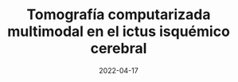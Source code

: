 ---
title: Tomografía computarizada multimodal en el ictus isquémico cerebral

id: "20220418"

date: "2022-04-17"

description: La TC multimodal, que engloba tres herramientas diferentes, permite, gracias a su análisis en conjunto, un informe preciso y rápido sobre el estado del ictus cerebral isquémico.

resources:
-
  path: tc_craneal.jpg
  des: "Ribete insular derecho e hipoatenuación del núcleo Lenticular derecho. Se está produciendo una lesión isquémica y el edema citotóxico resultante impide una normal diferenciación entre las sustancia gris (que se debería ver blanca) y la sustancia blanca (que se debería ver gris) en la zona de la ínsula. Comparar con lado contralateral."
-
  path: tc_craneal_02.jpg
  des: "Infarto tras 12 horas de evolución. Afectación marcada de todo el territorio de la ACM derecha."
-
  path: tc_perf_01.png
  des: "Resultados de TC de perfusión, en escala de colores."
-
  path: tc_perf_fsc.jpg
  des: El volumen sanguíneo cerebral (VSC o CBV en inglés) representa la cantidad de sangre que hay en una porción de tejido, el volumen en mililitros de sangre que hay en 100 gramos de tejido cerebral. En un episodio de isquemia, esta magnitud disminuye debido a que, por la vasoclusión, llega menos sangre a esa área del cerebro
- 
  path: tc_perf_vsc.jpg
  des: "El flujo sanguíneo cerebral (FSC o CBF en inglés) se mide en ml/100g/min representa los mililitros de sangre que pasan por cada 100 gramos de tejido en un periodo de tiempo determinado, medido en minutos. Durante un ictus isquémico, este valor disminuye, ya que, por el taponamiento vascular, fluye menos sangre"
- 
  path: tc_perf_ttm.jpg
  des: "El tiempo de tránsito medio (TTM o MTT en inglés) representa el tiempo en segundos que tarda la sangre en atravesar un vóxel, que es la unidad cúbica mínima procesable para un estudio por TC. En un evento isquémico, esta magnitud aumentará, al tardar más la sangre en fluir por los vasos"
- 
  path: tc_angio_01.jpg
  des: "Grados de colateralidad leptomeningea"
- 
  path: tc_angio_02.jpg
  des: Oclusión de la arteria cerebral media izquierda
- 
  path: tc_angio_03.png
  des: Oclusión de la arteria carótida interna izquierda

- 
  path: caso_01.png
  des:  "Resultado de TC sin contraste. Podemos distinguir un hematoma subdural en fase crónica hemisférico derecho y una ausencia de hemorragia cerebral. Además, no existen signos precoces de isquemia. El diagnóstico es de ictus isquémico por exclusión de patología que justifique la clínica."
- 
  path: caso_02.png
  des: "TC de perfusión. La primera de las imágenes (c1) se corresponde con la representación del flujo sanguíneo cerebral, en la que se observa una hipoperfusión en el hemisferio 
izquierdo."
- 
  path: caso_03.png
  des: "Angiografía por TC. El flujo de contraste no se distribuye equitativamente en ambos hemisferios cerebrales."

source:
- "Maida CD, Norrito RL, Daidone M, Tuttolomondo A, Pinto A. Neuroinflammatory Mechanisms in Ischemic Stroke: Focus on Cardioembolic Stroke, Background, and Therapeutic Approaches. Int J Mol Sci. 4 de septiembre de 2020; 21(18):6454."
- "Tomografía computarizada [Internet]. 2021 [citado 2 de abril de 2022]. Bethesda: National Library of Medicine Disponible en: https://medlineplus.gov/spanish/ctscans.html"
- "Ustrell-Roig X, Serena-Leal J. Ictus. Diagnóstico y tratamiento de las enfermedades cerebrovasculares. Rev Esp Cardiol Engl Ed. 1 de julio de 2007; 60(7):753-69. "
- "de Lucas EM, Sánchez E, Gutiérrez A, Mandly AG, Ruiz E, Flórez AF, et al. CT Protocol for Acute Stroke: Tips and Tricks for General Radiologists. RadioGraphics. octubre de 2008; 28(6):1673-87. "
- "Requejo PA, Fernández LB, Puerta SC, Menéndez IC, García BC, Martínez IC, et al. Equipo de trabajo de actualización del Código Ictus. 2017"
- "Kim HJ, Roh HG. Imaging in Acute Anterior Circulation Ischemic Stroke: Current and Future. Neurointervention. 4 de febrero de 2022; 17(1):2-17. "
- "Koga M, Saku Y, Toyoda K, Takaba H, Ibayashi S, Iida M. Reappraisal of early CT signs to predict the arterial occlusion site in acute embolic stroke. J Neurol Neurosurg Psychiatry. 1 de mayo de 2003; 74(5):649-53. "
- "Shetty SK. The MCA Dot Sign. Radiology. octubre de 2006; 241(1):315-8. "
- "del Campo-Estepar S, Santos-Armentia E, Lorenzo-González JR, Novoa-Ferro M, Alemán-Millares R. Valoración del ASPECTS automatizado como herramienta de inteligencia artificial en la práctica clínica diaria. RevNeurol. 1 de enero de 2022; 74(01):0001-7. "
- "Tejedor DE., Fuentes B, en nombre del Comité de redacción ad hoc del grupo de estudio de enfermedades cerebrovasculares de la SEN. Guía para el diagnóstico y tratamiento del ictus [Internet]. Sociedad Española de Neurología; 2006. Disponible en: https://www.sen.es/pdf/guias/Guia_oficial _para_el_diagnostico_y_tratamiento_del _ictus_2006.pdf"
- "Almazán-Mesa E, Salazar-Gómez A, Cuellar-Calabria H, CoscojuelaSantaliestra P. TC-perfusión en ediagnóstico diferencial del ictus agudo [Internet]. 2017 [citado 2 de abril de 2022]. Disponible en: http://serau.org/2017/05/tcperfusin-en-el-diagnstico-diferencial-delictus-agudo/ "
- "Sehatzadeh S, Xie X, Gajic-Veljanoski O, Hussain S, Wells D, Holubowich C. Automated CT Perfusion Imaging to Aid in the Selection of Patients With Acute Ischemic Stroke for Mechanical Thrombectomy: A Health Technology Assessment. Ont Health Technol Assess Ser. 2 de noviembre de 2020; 20(13):1-87. "
- "Canales F. L, Pérez O. B, de Grazia K. J, López G. L, Miranda G. G, Orellana P. P, et al. Cerebral perfusion CT: Utility beyond acute cerebral infarct. Rev Chil Radiol. abril de 2021; 27(1):27-39. "
- "Kimura Hayama ET, Alexánderson Rosas E, Vázquez-Lamadrid J, Pale R, Talayero Petra JA, Cruz Garciavilla P, et al. Tomografía computada multidetector de arterias coronarias: estado del arte. Parte I: Aspectos técnicos. Arch Cardiol México. junio de 2007; 77(2):137-49. "
- "Power S, McEvoy SH, Cunningham J, Ti JP, Looby S, O’Hare A, et al. Value of CT angiography in anterior circulation large vessel occlusive stroke: Imaging findings, pearls, and pitfalls. Eur J Radiol. 1 de julio de 2015; 84(7):1333-44. "
---